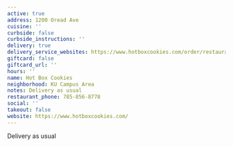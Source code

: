 ```yaml
---
active: true
address: 1200 Oread Ave
cuisine: ''
curbside: false
curbside_instructions: ''
delivery: true
delivery_service_websites: https://www.hotboxcookies.com/order/restaurant/hotbox-cookies---oread-avenue-menu/18175
giftcard: false
giftcard_url: ''
hours: ''
name: Hot Box Cookies
neighborhood: KU Campus Area
notes: Delivery as usual
restaurant_phone: 785-856-8778
social: ''
takeout: false
website: https://www.hotboxcookies.com/
---
```


Delivery as usual